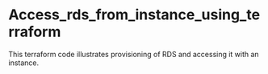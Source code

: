 # Access_rds_from_instance_using_terraform
This terraform code illustrates provisioning of RDS and accessing it with an instance.
